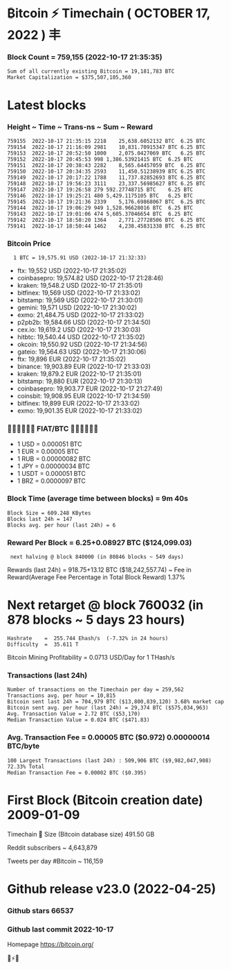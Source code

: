 # ₿itcoin ⚡ Timechain ( OCTOBER 17, 2022 ) 丰

### Block Count = 759,155 (2022-10-17 21:35:35)
    Sum of all currently existing Bitcoin = 19,181,783 BTC
    Market Capitalization = $375,507,105,360
    
# Latest blocks
### Height	~ Time	~  Trans-ns  ~  Sum  ~  Reward
    759155	2022-10-17 21:35:15	2218	25,638.6052132 BTC	6.25 BTC
    759154	2022-10-17 21:16:09	2981	10,831.70915347 BTC	6.25 BTC
    759153	2022-10-17 20:52:50	1000	2,075.0427069 BTC	6.25 BTC
    759152	2022-10-17 20:45:53	998	1,386.53921415 BTC	6.25 BTC
    759151	2022-10-17 20:38:43	2282	8,565.64457059 BTC	6.25 BTC
    759150	2022-10-17 20:34:35	2593	11,450.51238939 BTC	6.25 BTC
    759149	2022-10-17 20:17:22	1788	11,737.82852693 BTC	6.25 BTC
    759148	2022-10-17 19:56:23	3111	23,337.56985627 BTC	6.25 BTC
    759147	2022-10-17 19:26:58	279	592.27748715 BTC	6.25 BTC
    759146	2022-10-17 19:25:21	480	5,429.1175105 BTC	6.25 BTC
    759145	2022-10-17 19:21:36	2339	5,176.69868067 BTC	6.25 BTC
    759144	2022-10-17 19:06:29	949	1,528.96628016 BTC	6.25 BTC
    759143	2022-10-17 19:01:06	474	5,605.37046654 BTC	6.25 BTC
    759142	2022-10-17 18:58:20	1364	2,771.27728506 BTC	6.25 BTC
    759141	2022-10-17 18:50:44	1462	4,238.45831338 BTC	6.25 BTC

### Bitcoin Price
	  1 BTC = 19,575.91 USD (2022-10-17 21:32:33)
- ftx: 19,552 USD (2022-10-17 21:35:02)
- coinbasepro: 19,574.82 USD (2022-10-17 21:28:46)
- kraken: 19,548.2 USD (2022-10-17 21:35:01)
- bitfinex: 19,569 USD (2022-10-17 21:33:02)
- bitstamp: 19,569 USD (2022-10-17 21:30:01)
- gemini: 19,571 USD (2022-10-17 21:30:02)
- exmo: 21,484.75 USD (2022-10-17 21:33:02)
- p2pb2b: 19,584.66 USD (2022-10-17 21:34:50)
- cex.io: 19,619.2 USD (2022-10-17 21:30:03)
- hitbtc: 19,540.44 USD (2022-10-17 21:35:02)
- okcoin: 19,550.92 USD (2022-10-17 21:34:56)
- gateio: 19,564.63 USD (2022-10-17 21:30:06)
- ftx: 19,896 EUR (2022-10-17 21:35:02)
- binance: 19,903.89 EUR (2022-10-17 21:33:03)
- kraken: 19,879.2 EUR (2022-10-17 21:35:01)
- bitstamp: 19,880 EUR (2022-10-17 21:30:13)
- coinbasepro: 19,903.77 EUR (2022-10-17 21:27:49)
- coinsbit: 19,908.95 EUR (2022-10-17 21:34:59)
- bitfinex: 19,899 EUR (2022-10-17 21:33:02)
- exmo: 19,901.35 EUR (2022-10-17 21:33:02)
### 💱💶💵💷💴💱 FIAT/BTC 💱💴💷💵💶💱
- 1 USD = 0.000051 BTC
- 1 EUR = 0.00005 BTC
- 1 RUB = 0.00000082 BTC
- 1 JPY = 0.00000034 BTC
- 1 USDT = 0.000051 BTC
- 1 BRZ = 0.0000097 BTC
### Block Time (average time between blocks) = 9m 40s
    Block Size = 609.248 KBytes
    Blocks last 24h = 147
    Blocks avg. per hour (last 24h) = 6
### Reward Per Block = 6.25+0.08927 BTC ($124,099.03) 
     next halving @ block 840000 (in 80846 blocks ~ 549 days)
Rewards (last 24h) = 918.75+13.12 BTC ($18,242,557.74) ~ Fee in Reward(Average Fee Percentage in Total Block Reward)	1.37%
# Next retarget @ block 760032 (in 878 blocks ~ 5 days 23 hours)
    Hashrate    =  255.744 Ehash/s  (-7.32% in 24 hours)
    Difficulty  =  35.611 T 
Bitcoin Mining Profitability	= 0.0713 USD/Day for 1 THash/s
### Transactions (last 24h)
    Number of transactions on the Timechain per day = 259,562
    Transactions avg. per hour = 10,815
    Bitcoin sent last 24h = 704,979 BTC ($13,800,839,120) 3.68% market cap
    Bitcoin sent avg. per hour (last 24h) = 29,374 BTC ($575,034,963)
    Avg. Transaction Value = 2.72 BTC ($53,170)
    Median Transaction Value = 0.024 BTC ($471.83)
### Avg. Transaction Fee = 0.00005 BTC ($0.972) 0.00000014 BTC/byte
    100 Largest Transactions (last 24h) : 509,906 BTC ($9,982,047,908) 72.33% Total
    Median Transaction Fee = 0.00002 BTC ($0.395)
    
# First Block (Bitcoin creation date)	2009-01-09
Timechain 🪩 Size (Bitcoin database size)	491.50 GB

Reddit subscribers	~ 4,643,879

Tweets per day #Bitcoin	~ 116,159
# Github release	v23.0 (2022-04-25)
### Github stars	66537
### Github last commit	2022-10-17

Homepage	https://bitcoin.org/

🖤⚡🖤
